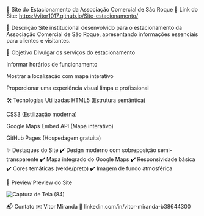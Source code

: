 🚗 Site do Estacionamento da Associação Comercial de São Roque
🔗 Link do Site: https://vitor1017.github.io/Site-estacionamento/

📌 Descrição
Site institucional desenvolvido para o estacionamento da Associação Comercial de São Roque, apresentando informações essenciais para clientes e visitantes.

🎯 Objetivo
Divulgar os serviços do estacionamento

Informar horários de funcionamento

Mostrar a localização com mapa interativo

Proporcionar uma experiência visual limpa e profissional

🛠️ Tecnologias Utilizadas
HTML5 (Estrutura semântica)

CSS3 (Estilização moderna)

Google Maps Embed API (Mapa interativo)

GitHub Pages (Hospedagem gratuita)

✨ Destaques do Site
✔️ Design moderno com sobreposição semi-transparente
✔️ Mapa integrado do Google Maps
✔️ Responsividade básica
✔️ Cores temáticas (verde/preto)
✔️ Imagem de fundo atmosférica


📸 Preview
Preview do Site 

![Captura de Tela (84)](https://github.com/user-attachments/assets/82b1c249-a90e-4940-9e64-6b4300ae4769)

📬 Contato
✉️ Vitor Miranda
🔗 linkedin.com/in/vitor-miranda-b38644300
